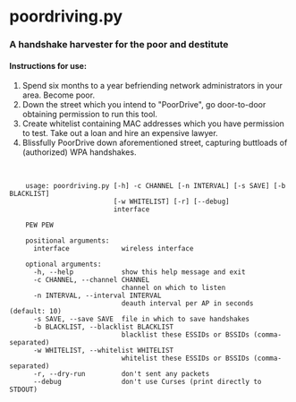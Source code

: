 # poordriving.py
### A handshake harvester for the poor and destitute

#### Instructions for use:

<ol>
    <li>Spend six months to a year befriending network administrators in your area.  Become poor.</li>
    <li>Down the street which you intend to "PoorDrive", go door-to-door obtaining permission to run this tool.</li>
    <li>Create whitelist containing MAC addresses which you have permission to test.  Take out a loan and hire an expensive lawyer.</li>
    <li>Blissfully PoorDrive down aforementioned street, capturing buttloads of (authorized) WPA handshakes.</li>
</ol>
<br>

~~~~
    usage: poordriving.py [-h] -c CHANNEL [-n INTERVAL] [-s SAVE] [-b BLACKLIST]
                          [-w WHITELIST] [-r] [--debug]
                          interface

    PEW PEW

    positional arguments:
      interface             wireless interface

    optional arguments:
      -h, --help            show this help message and exit
      -c CHANNEL, --channel CHANNEL
                            channel on which to listen
      -n INTERVAL, --interval INTERVAL
                            deauth interval per AP in seconds (default: 10)
      -s SAVE, --save SAVE  file in which to save handshakes
      -b BLACKLIST, --blacklist BLACKLIST
                            blacklist these ESSIDs or BSSIDs (comma-separated)
      -w WHITELIST, --whitelist WHITELIST
                            whitelist these ESSIDs or BSSIDs (comma-separated)
      -r, --dry-run         don't sent any packets
      --debug               don't use Curses (print directly to STDOUT)
~~~~